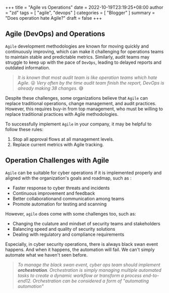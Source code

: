 +++
title =  "Agile vs Operations"
date = 2022-10-19T23:19:25+08:00
author = "zd"
tags = [ "agile", "devops" ]
categories = [ "Blogger" ]
summary = "Does operation hate Agile?"
draft = false
+++

## Agile (DevOps) and Operations

`Agile` development methodologies are known for moving quickly and continuously improving, which can make it challenging for operations teams to maintain stable and predictable metrics. Similarly, audit teams may struggle to keep up with the pace of `DevOps`, leading to delayed reports and outdated information.

>  *It is known that most audit team is like operation teams which hate Agile.* 😜 *Very often by the time audit team finish the report, DevOps is already making 38 changes.* 😅

Despite these challenges, some organizations believe that `Agile` can replace traditional operations, change management, and audit practices. However, this requires buy-in from top management, who must be willing to replace traditional practices with Agile methodologies.

To successfully implement `Agile` in your company, it may be helpful to follow these rules:
  1. Stop all approval flows at all management levels.
  2. Replace current metrics with Agile tracking.

## Operation Challenges with Agile

`Agile`  can be suitable for cyber operations if it is implemented properly and aligned with the organization's goals and roadmap, such as :
 - Faster response to cyber threats and incidents
 - Continuous improvement and feedback
 - Better collaborationand communication among teams
 - Promote automation for testing and scanning

However, `agile` does come with some challenges too, such as:
 - Changing the culature and mindset of security teams and stakeholders
 - Balancing speed and quality of security solutions
 - Dealing with regulatory and compliance requirements

Especially, in cyber security operations, there is always black swan event happens. And when it happens, the automation will fail. We can't simply automate what we haven't seen before. 

> *To manage the black swan event, cyber ops team should implement **orchestration**. Orchestration is simply managing multiple automated tasks to create a dynamic workflow or transform a process end-to-end12. Orchestration can be considered a form of "automating automation"*


